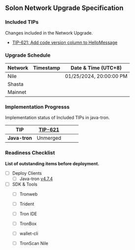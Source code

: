 ## Solon Network Upgrade Specification

### Included TIPs
Changes included in the Network Upgrade.

* [TIP-621: Add code version column to HelloMessage](https://github.com/tronprotocol/tips/issues/621)

### Upgrade Schedule

| Network | Timestamp  | Date & Time (UTC+8)  |    
|---------|------------|---------------|
| Nile |  | 01/25/2024, 20:00:00 PM | 
| Shasta  |  |   
| Mainnet |  |   

### Implementation Progresss

Implementation status of Included TIPs in java-tron.

TIP            | [TIP-621](https://github.com/tronprotocol/tips/issues/621)                   |                   |                   |                                                                      |
|----------------|-----------------------------------------------------------------------|-----------------------------------------------------------------------|-----------------------------------------------------------------------|----------------------------------------------------------------------------------------------------------------------------|
| **Java-tron**       |   Unmerged   |          |      |     |

### Readiness Checklist

**List of outstanding items before deployment.**



 - [ ] Deploy Clients
   - [ ]  Java-tron [v4.7.4]()
 - [ ] SDK & Tools
     - [ ] Tronweb
     - [ ] Trident
     - [ ] Tron IDE
     - [ ] TronBox
     - [ ] wallet-cli
     - [ ] TronScan Nile
 